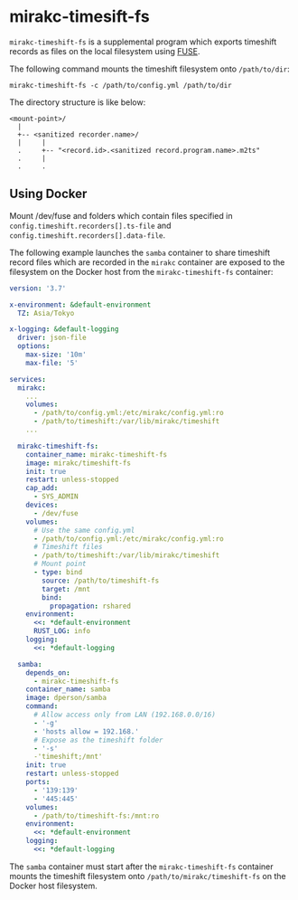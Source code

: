 # mirakc-timesift-fs

`mirakc-timeshift-fs` is a supplemental program which exports timeshift records as files on the
local filesystem using [FUSE].

The following command mounts the timeshift filesystem onto `/path/to/dir`:

```shell
mirakc-timeshift-fs -c /path/to/config.yml /path/to/dir
```

The directory structure is like below:

```
<mount-point>/
  |
  +-- <sanitized recorder.name>/
  |     |
  .     +-- "<record.id>.<sanitized record.program.name>.m2ts"
  .     |
  .     .
```

[FUSE]: https://en.wikipedia.org/wiki/Filesystem_in_Userspace

## Using Docker

Mount /dev/fuse and folders which contain files specified in
`config.timeshift.recorders[].ts-file` and `config.timeshift.recorders[].data-file`.

The following example launches the `samba` container to share timeshift record files which are
recorded in the `mirakc` container are exposed to the filesystem on the Docker host from the
`mirakc-timeshift-fs` container:

```yaml
version: '3.7'

x-environment: &default-environment
  TZ: Asia/Tokyo

x-logging: &default-logging
  driver: json-file
  options:
    max-size: '10m'
    max-file: '5'

services:
  mirakc:
    ...
    volumes:
      - /path/to/config.yml:/etc/mirakc/config.yml:ro
      - /path/to/timeshift:/var/lib/mirakc/timeshift
    ...

  mirakc-timeshift-fs:
    container_name: mirakc-timeshift-fs
    image: mirakc/timeshift-fs
    init: true
    restart: unless-stopped
    cap_add:
      - SYS_ADMIN
    devices:
      - /dev/fuse
    volumes:
      # Use the same config.yml
      - /path/to/config.yml:/etc/mirakc/config.yml:ro
      # Timeshift files
      - /path/to/timeshift:/var/lib/mirakc/timeshift
      # Mount point
      - type: bind
        source: /path/to/timeshift-fs
        target: /mnt
        bind:
          propagation: rshared
    environment:
      <<: *default-environment
      RUST_LOG: info
    logging:
      <<: *default-logging

  samba:
    depends_on:
      - mirakc-timeshift-fs
    container_name: samba
    image: dperson/samba
    command:
      # Allow access only from LAN (192.168.0.0/16)
      - '-g'
      - 'hosts allow = 192.168.'
      # Expose as the timeshift folder
      - '-s'
      -'timeshift;/mnt'
    init: true
    restart: unless-stopped
    ports:
      - '139:139'
      - '445:445'
    volumes:
      - /path/to/timeshift-fs:/mnt:ro
    environment:
      <<: *default-environment
    logging:
      <<: *default-logging
```

The `samba` container must start after the `mirakc-timeshift-fs` container mounts the timeshift
filesystem onto `/path/to/mirakc/timeshift-fs` on the Docker host filesystem.
